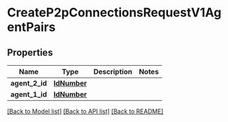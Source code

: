 # CreateP2pConnectionsRequestV1AgentPairs

## Properties
Name | Type | Description | Notes
------------ | ------------- | ------------- | -------------
**agent_2_id** | [**IdNumber**](IdNumber.md) |  | 
**agent_1_id** | [**IdNumber**](IdNumber.md) |  | 

[[Back to Model list]](../README.md#documentation-for-models) [[Back to API list]](../README.md#documentation-for-api-endpoints) [[Back to README]](../README.md)

